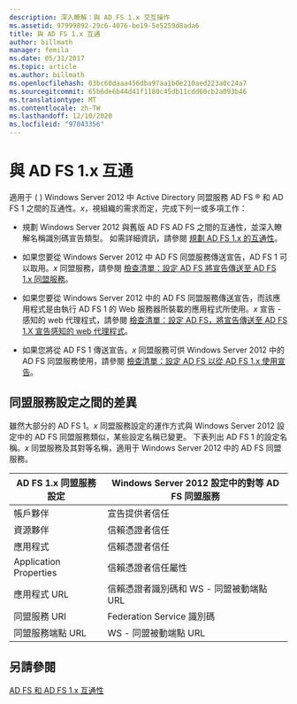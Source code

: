 ```yaml
---
description: 深入瞭解：與 AD FS 1.x 交互操作
ms.assetid: 97999892-29c6-4076-be19-5e5259d8ada6
title: 與 AD FS 1.x 互通
author: billmath
manager: femila
ms.date: 05/31/2017
ms.topic: article
ms.author: billmath
ms.openlocfilehash: 03bc60daaa456dba97aa1b0e210aed223a0c24a7
ms.sourcegitcommit: 65b6de6b44d41f1180c45db11cdd60cb2a093b46
ms.translationtype: MT
ms.contentlocale: zh-TW
ms.lasthandoff: 12/10/2020
ms.locfileid: "97043356"
---
```

# <a name="interoperating-with-ad-fs-1x"></a>與 AD FS 1.x 互通

適用于 \( \) Windows Server 2012 中 Active Directory 同盟服務 AD FS &reg; 和 AD FS 1 之間的互通性。*x*，視組織的需求而定，完成下列一或多項工作：

-   規劃 Windows Server 2012 與舊版 AD FS AD FS 之間的互通性，並深入瞭解名稱識別碼宣告類型。 如需詳細資訊，請參閱 [規劃 AD FS 1.x 的互通性](/previous-versions/windows/it-pro/windows-server-2012-R2-and-2012/ff678040(v=ws.11))。

-   如果您要從 Windows Server 2012 中 AD FS 同盟服務傳送宣告，AD FS 1 可以取用。*x* 同盟服務，請參閱 [檢查清單：設定 AD FS 將宣告傳送至 AD FS 1.x 同盟服務](Checklist--Configuring-AD-FS-to-Send-Claims-to-an-AD-FS-1.x-Federation-Service.md)。

-   如果您要從 Windows Server 2012 中的 AD FS 同盟服務傳送宣告，而該應用程式是由執行 AD FS 1 的 Web 服務器所裝載的應用程式所使用。*x* 宣告 \- 感知的 web 代理程式，請參閱 [檢查清單：設定 AD FS，將宣告傳送至 AD FS 1.X 宣告感知的 web 代理程式](Checklist--Configuring-AD-FS-to-Send-Claims-to-an-AD-FS-1.x-Claims-Aware-Web-Agent.md)。

-   如果您將從 AD FS 1 傳送宣告。*x* 同盟服務可供 Windows Server 2012 中的 AD FS 同盟服務使用，請參閱 [檢查清單：設定 AD FS 以從 AD FS 1.x 使用宣告](Checklist--Configuring-AD-FS--to-Consume-Claims-from-AD-FS-1.x.md)。

## <a name="differences-between-federation-service-settings"></a>同盟服務設定之間的差異
雖然大部分的 AD FS 1。*x* 同盟服務設定的運作方式與 Windows Server 2012 設定中的 AD FS 同盟服務類似，某些設定名稱已變更。 下表列出 AD FS 1 的設定名稱。*x* 同盟服務及其對等名稱，適用于 Windows Server 2012 中的 AD FS 同盟服務。

|AD FS 1.x 同盟服務設定|Windows Server 2012 設定中的對等 AD FS 同盟服務
|----------------------------------------|----------------------------------------------------------------------------------------------------------
|帳戶夥伴|宣告提供者信任
|資源夥伴|信賴憑證者信任
|應用程式|信賴憑證者信任
|Application Properties|信賴憑證者信任屬性
|應用程式 URL|信賴憑證者識別碼和 WS \- 同盟被動端點 URL
|同盟服務 URI|Federation Service 識別碼
|同盟服務端點 URL|WS \- 同盟被動端點 URL

## <a name="see-also"></a>另請參閱
[AD FS 和 AD FS 1.x 互通性](https://go.microsoft.com/fwlink/?LinkId=200776)

